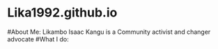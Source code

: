 # Lika1992.github.io
#About Me: Likambo Isaac Kangu is a Community activist and changer advocate 
#What I do: 
